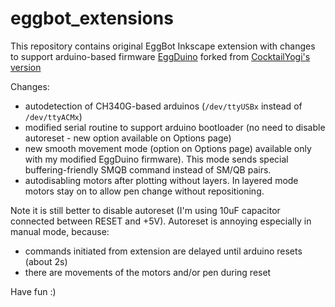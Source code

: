 # eggbot_extensions
This repository contains original EggBot Inkscape extension with changes to support arduino-based firmware [EggDuino](https://github.com/bartebor/EggDuino) forked from [CocktailYogi's version](https://github.com/cocktailyogi/EggDuino)

Changes:
* autodetection of CH340G-based arduinos (`/dev/ttyUSBx` instead of `/dev/ttyACMx`)
* modified serial routine to support arduino bootloader (no need to disable autoreset - new option available on Options page)
* new smooth movement mode (option on Options page) available only with my modified EggDuino firmware). This mode sends special buffering-friendly SMQB command instead of SM/QB pairs.
* autodisabling motors after plotting without layers. In layered mode motors stay on to allow pen change without repositioning.

Note it is still better to disable autoreset (I'm using 10uF capacitor connected between RESET and +5V).
Autoreset is annoying especially in manual mode, because:
- commands initiated from extension are delayed until arduino resets (about 2s)
- there are movements of the motors and/or pen during reset

Have fun :)
